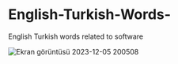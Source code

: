 # English-Turkish-Words-
English Turkish words related to software

![Ekran görüntüsü 2023-12-05 200508](https://github.com/Furkanpr/English-Turkish-Words-/assets/92824058/2acdb4e6-7572-453c-a200-1193dbba2e57)

